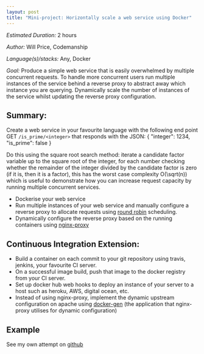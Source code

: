 ```yaml
---
layout: post
title: "Mini-project: Horizontally scale a web service using Docker"
---
```


*Estimated Duration:* 2 hours

*Author:* Will Price, Codemanship

*Language(s)/stacks:* Any, Docker

*Goal:* Produce a simple web service that is easily overwhelmed by multiple
concurrent requests.  To handle more concurrent users run multiple instances of
the service behind a reverse proxy to abstract away which instance you are
querying. Dynamically scale the number of instances of the service whilst
updating the reverse proxy configuration.

## Summary:

Create a web service in your favourite language with the following end point
GET `/is_prime/<integer>` that responds with the JSON: 
{ "integer": 1234, "is_prime": false }

Do this using the square root search method: iterate a candidate factor variable
up to the square root of the integer, for each number checking whether the
remainder of the integer divided by the candidate factor is zero (if it is, then
it is a factor), this has the worst case complexity O(\sqrt(n)) which is useful
to demonstrate how you can increase request capacity by running multiple
concurrent services.

* Dockerise your web service
* Run multiple instances of your web service and manually configure a reverse
  proxy to allocate requests using [round robin](https://en.wikipedia.org/wiki/Round-robin_scheduling) scheduling.
* Dynamically configure the reverse proxy based on the running containers using
  [nginx-proxy](https://github.com/jwilder/nginx-proxy)


## Continuous Integration Extension:

* Build a container on each commit to your git repository using travis, jenkins,
  your favourite CI server.
* On a successful image build, push that image to the docker registry from your
  CI server.
* Set up docker hub web hooks to deploy an instance of your server to a host
  such as heroku, AWS, digital ocean, etc.
* Instead of using nginx-proxy, implement the dynamic upstream configuration on
  apache using [docker-gen](https://github.com/jwilder/docker-gen) (the
  application that nginx-proxy utilises for dynamic configuration)


## Example
See my own attempt on [github](https://github.com/willprice/horizontally-scaling-webservices-using-docker)
